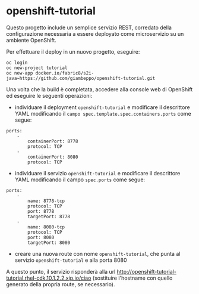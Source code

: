 # openshift-tutorial
Questo progetto include un semplice servizio REST, corredato della configurazione necessaria a essere deployato come microservizio su un ambiente OpenShift.

Per effettuare il deploy in un nuovo progetto, eseguire:

    oc login
    oc new-project tutorial
    oc new-app docker.io/fabric8/s2i-java~https://github.com/giambeppo/openshift-tutorial.git

Una volta che la build è completata, accedere alla console web di OpenShift ed eseguire le seguenti operazioni:
- individuare il deployment `openshift-tutorial` e modificare il descrittore YAML modificando il `campo spec.template.spec.containers.ports` come segue:
```
ports:
    -
        containerPort: 8778
        protocol: TCP
    -
        containerPort: 8080
        protocol: TCP
```
- individuare il servizio `openshift-tutorial` e modificare il descrittore YAML modificando il campo `spec.ports` come segue:
```
ports:
    -
        name: 8778-tcp
        protocol: TCP
        port: 8778
        targetPort: 8778
    -
        name: 8080-tcp
        protocol: TCP
        port: 8080
        targetPort: 8080
```
- creare una nuova route con nome `openshift-tutorial`, che punta al servizio `openshift-tutorial` e alla porta 8080

A questo punto, il servizio risponderà alla url http://openshift-tutorial-tutorial.rhel-cdk.10.1.2.2.xip.io/ciao (sostituire l'hostname con quello generato della propria route, se necessario).